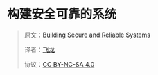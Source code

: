# 构建安全可靠的系统

> 原文：[Building Secure and Reliable Systems](https://google.github.io/building-secure-and-reliable-systems)
> 
> 译者：[飞龙](https://github.com/wizardforcel)
> 
> 协议：[CC BY-NC-SA 4.0](https://creativecommons.org/licenses/by-nc-sa/4.0/)

